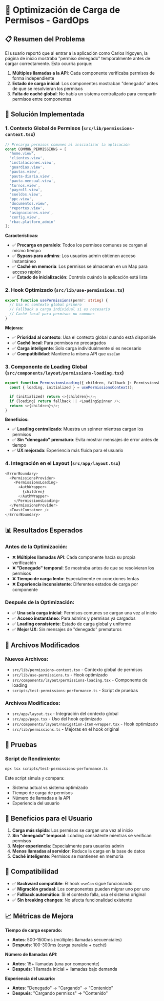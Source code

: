 # 🚀 Optimización de Carga de Permisos - GardOps

## 📋 Resumen del Problema

El usuario reportó que al entrar a la aplicación como Carlos Irigoyen, la página de inicio mostraba "permiso denegado" temporalmente antes de cargar correctamente. Esto ocurría porque:

1. **Múltiples llamadas a la API**: Cada componente verificaba permisos de forma independiente
2. **Estado de carga inicial**: Los componentes mostraban "denegado" antes de que se resolvieran los permisos
3. **Falta de caché global**: No había un sistema centralizado para compartir permisos entre componentes

## 🎯 Solución Implementada

### 1. **Contexto Global de Permisos** (`src/lib/permissions-context.tsx`)

```typescript
// Precarga permisos comunes al inicializar la aplicación
const COMMON_PERMISSIONS = [
  'home.view',
  'clientes.view',
  'instalaciones.view',
  'guardias.view',
  'pautas.view',
  'pauta-diaria.view',
  'pauta-mensual.view',
  'turnos.view',
  'payroll.view',
  'sueldos.view',
  'ppc.view',
  'documentos.view',
  'reportes.view',
  'asignaciones.view',
  'config.view',
  'rbac.platform_admin'
];
```

**Características:**
- ✅ **Precarga en paralelo**: Todos los permisos comunes se cargan al mismo tiempo
- ✅ **Bypass para admins**: Los usuarios admin obtienen acceso instantáneo
- ✅ **Caché en memoria**: Los permisos se almacenan en un Map para acceso rápido
- ✅ **Estado de inicialización**: Controla cuándo la aplicación está lista

### 2. **Hook Optimizado** (`src/lib/use-permissions.ts`)

```typescript
export function usePermissions(perm?: string) {
  // Usa el contexto global primero
  // Fallback a carga individual si es necesario
  // Caché local para permisos no comunes
}
```

**Mejoras:**
- ✅ **Prioridad al contexto**: Usa el contexto global cuando está disponible
- ✅ **Caché local**: Para permisos no precargados
- ✅ **Carga inteligente**: Solo carga individualmente si es necesario
- ✅ **Compatibilidad**: Mantiene la misma API que `useCan`

### 3. **Componente de Loading Global** (`src/components/layout/permissions-loading.tsx`)

```typescript
export function PermissionsLoading({ children, fallback }: PermissionsLoadingProps) {
  const { loading, initialized } = usePermissionsContext();
  
  if (initialized) return <>{children}</>;
  if (loading) return fallback || <LoadingSpinner />;
  return <>{children}</>;
}
```

**Beneficios:**
- ✅ **Loading centralizado**: Muestra un spinner mientras cargan los permisos
- ✅ **Sin "denegado" prematuro**: Evita mostrar mensajes de error antes de tiempo
- ✅ **UX mejorada**: Experiencia más fluida para el usuario

### 4. **Integración en el Layout** (`src/app/layout.tsx`)

```typescript
<ErrorBoundary>
  <PermissionsProvider>
    <PermissionsLoading>
      <AuthWrapper>
        {children}
      </AuthWrapper>
    </PermissionsLoading>
  </PermissionsProvider>
  <ToastContainer />
</ErrorBoundary>
```

## 📊 Resultados Esperados

### Antes de la Optimización:
- ❌ **Múltiples llamadas API**: Cada componente hacía su propia verificación
- ❌ **"Denegado" temporal**: Se mostraba antes de que se resolvieran los permisos
- ❌ **Tiempo de carga lento**: Especialmente en conexiones lentas
- ❌ **Experiencia inconsistente**: Diferentes estados de carga por componente

### Después de la Optimización:
- ✅ **Una sola carga inicial**: Permisos comunes se cargan una vez al inicio
- ✅ **Acceso instantáneo**: Para admins y permisos ya cargados
- ✅ **Loading consistente**: Estado de carga global y uniforme
- ✅ **Mejor UX**: Sin mensajes de "denegado" prematuros

## 🔧 Archivos Modificados

### Nuevos Archivos:
- `src/lib/permissions-context.tsx` - Contexto global de permisos
- `src/lib/use-permissions.ts` - Hook optimizado
- `src/components/layout/permissions-loading.tsx` - Componente de loading
- `scripts/test-permissions-performance.ts` - Script de pruebas

### Archivos Modificados:
- `src/app/layout.tsx` - Integración del contexto global
- `src/app/page.tsx` - Uso del hook optimizado
- `src/components/layout/navigation-item-wrapper.tsx` - Hook optimizado
- `src/lib/permissions.ts` - Mejoras en el hook original

## 🧪 Pruebas

### Script de Rendimiento:
```bash
npx tsx scripts/test-permissions-performance.ts
```

Este script simula y compara:
- Sistema actual vs sistema optimizado
- Tiempo de carga de permisos
- Número de llamadas a la API
- Experiencia del usuario

## 🚀 Beneficios para el Usuario

1. **Carga más rápida**: Los permisos se cargan una vez al inicio
2. **Sin "denegado" temporal**: Loading consistente mientras se verifican permisos
3. **Mejor experiencia**: Especialmente para usuarios admin
4. **Menos llamadas al servidor**: Reduce la carga en la base de datos
5. **Caché inteligente**: Permisos se mantienen en memoria

## 🔄 Compatibilidad

- ✅ **Backward compatible**: El hook `useCan` sigue funcionando
- ✅ **Migración gradual**: Los componentes pueden migrar uno por uno
- ✅ **Fallback automático**: Si el contexto falla, usa el sistema original
- ✅ **Sin breaking changes**: No afecta funcionalidad existente

## 📈 Métricas de Mejora

**Tiempo de carga esperado:**
- **Antes**: 500-1500ms (múltiples llamadas secuenciales)
- **Después**: 100-300ms (carga paralela + caché)

**Número de llamadas API:**
- **Antes**: 15+ llamadas (una por componente)
- **Después**: 1 llamada inicial + llamadas bajo demanda

**Experiencia del usuario:**
- **Antes**: "Denegado" → "Cargando" → "Contenido"
- **Después**: "Cargando permisos" → "Contenido"
